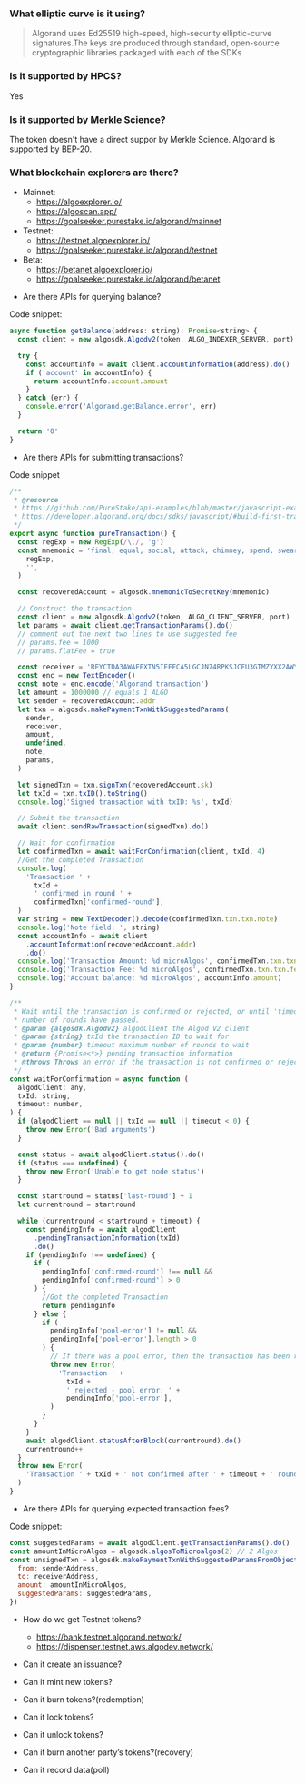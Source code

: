 ### What elliptic curve is it using?

> Algorand uses Ed25519 high-speed, high-security elliptic-curve signatures.The
> keys are produced through standard, open-source cryptographic libraries
> packaged with each of the SDKs

### Is it supported by HPCS?

Yes

### Is it supported by Merkle Science?

The token doesn't have a direct suppor by Merkle Science. Algorand is supported
by BEP-20.

### What blockchain explorers are there?

- Mainnet:
  - https://algoexplorer.io/
  - https://algoscan.app/
  - https://goalseeker.purestake.io/algorand/mainnet
- Testnet:
  - https://testnet.algoexplorer.io/
  - https://goalseeker.purestake.io/algorand/testnet
- Beta:
  - https://betanet.algoexplorer.io/
  - https://goalseeker.purestake.io/algorand/betanet

* Are there APIs for querying balance?

Code snippet:

```javascript
async function getBalance(address: string): Promise<string> {
  const client = new algosdk.Algodv2(token, ALGO_INDEXER_SERVER, port)

  try {
    const accountInfo = await client.accountInformation(address).do()
    if ('account' in accountInfo) {
      return accountInfo.account.amount
    }
  } catch (err) {
    console.error('Algorand.getBalance.error', err)
  }

  return '0'
}
```

- Are there APIs for submitting transactions?

Code snippet

```javascript
/**
 * @resource
 * https://github.com/PureStake/api-examples/blob/master/javascript-examples/algod_submit_tx.js
 * https://developer.algorand.org/docs/sdks/javascript/#build-first-transaction
 */
export async function pureTransaction() {
  const regExp = new RegExp(/\,/, 'g')
  const mnemonic = 'final, equal, social, attack, chimney, spend, swear, civil, sad, jungle, dumb, assault, metal, feature, monitor, marriage, fly, depart, ill, shed, burger, census, swift, absent, garlic'.replace(
    regExp,
    '',
  )

  const recoveredAccount = algosdk.mnemonicToSecretKey(mnemonic)

  // Construct the transaction
  const client = new algosdk.Algodv2(token, ALGO_CLIENT_SERVER, port)
  let params = await client.getTransactionParams().do()
  // comment out the next two lines to use suggested fee
  // params.fee = 1000
  // params.flatFee = true

  const receiver = 'REYCTDA3AWAFPXTN5IEFFCA5LGCJN74RPKSJCFU3GTMZYXX2AWYJIZRGJY'
  const enc = new TextEncoder()
  const note = enc.encode('Algorand transaction')
  let amount = 1000000 // equals 1 ALGO
  let sender = recoveredAccount.addr
  let txn = algosdk.makePaymentTxnWithSuggestedParams(
    sender,
    receiver,
    amount,
    undefined,
    note,
    params,
  )

  let signedTxn = txn.signTxn(recoveredAccount.sk)
  let txId = txn.txID().toString()
  console.log('Signed transaction with txID: %s', txId)

  // Submit the transaction
  await client.sendRawTransaction(signedTxn).do()

  // Wait for confirmation
  let confirmedTxn = await waitForConfirmation(client, txId, 4)
  //Get the completed Transaction
  console.log(
    'Transaction ' +
      txId +
      ' confirmed in round ' +
      confirmedTxn['confirmed-round'],
  )
  var string = new TextDecoder().decode(confirmedTxn.txn.txn.note)
  console.log('Note field: ', string)
  const accountInfo = await client
    .accountInformation(recoveredAccount.addr)
    .do()
  console.log('Transaction Amount: %d microAlgos', confirmedTxn.txn.txn.amt)
  console.log('Transaction Fee: %d microAlgos', confirmedTxn.txn.txn.fee)
  console.log('Account balance: %d microAlgos', accountInfo.amount)
}

/**
 * Wait until the transaction is confirmed or rejected, or until 'timeout'
 * number of rounds have passed.
 * @param {algosdk.Algodv2} algodClient the Algod V2 client
 * @param {string} txId the transaction ID to wait for
 * @param {number} timeout maximum number of rounds to wait
 * @return {Promise<*>} pending transaction information
 * @throws Throws an error if the transaction is not confirmed or rejected in the next timeout rounds
 */
const waitForConfirmation = async function (
  algodClient: any,
  txId: string,
  timeout: number,
) {
  if (algodClient == null || txId == null || timeout < 0) {
    throw new Error('Bad arguments')
  }

  const status = await algodClient.status().do()
  if (status === undefined) {
    throw new Error('Unable to get node status')
  }

  const startround = status['last-round'] + 1
  let currentround = startround

  while (currentround < startround + timeout) {
    const pendingInfo = await algodClient
      .pendingTransactionInformation(txId)
      .do()
    if (pendingInfo !== undefined) {
      if (
        pendingInfo['confirmed-round'] !== null &&
        pendingInfo['confirmed-round'] > 0
      ) {
        //Got the completed Transaction
        return pendingInfo
      } else {
        if (
          pendingInfo['pool-error'] != null &&
          pendingInfo['pool-error'].length > 0
        ) {
          // If there was a pool error, then the transaction has been rejected!
          throw new Error(
            'Transaction ' +
              txId +
              ' rejected - pool error: ' +
              pendingInfo['pool-error'],
          )
        }
      }
    }
    await algodClient.statusAfterBlock(currentround).do()
    currentround++
  }
  throw new Error(
    'Transaction ' + txId + ' not confirmed after ' + timeout + ' rounds!',
  )
}
```

- Are there APIs for querying expected transaction fees?

Code snippet:

```javascript
const suggestedParams = await algodClient.getTransactionParams().do()
const amountInMicroAlgos = algosdk.algosToMicroalgos(2) // 2 Algos
const unsignedTxn = algosdk.makePaymentTxnWithSuggestedParamsFromObject({
  from: senderAddress,
  to: receiverAddress,
  amount: amountInMicroAlgos,
  suggestedParams: suggestedParams,
})
```

- How do we get Testnet tokens?

  - https://bank.testnet.algorand.network/
  - https://dispenser.testnet.aws.algodev.network/

- Can it create an issuance?
- Can it mint new tokens?
- Can it burn tokens?(redemption)
- Can it lock tokens?
- Can it unlock tokens?
- Can it burn another party’s tokens?(recovery)
- Can it record data(poll)
